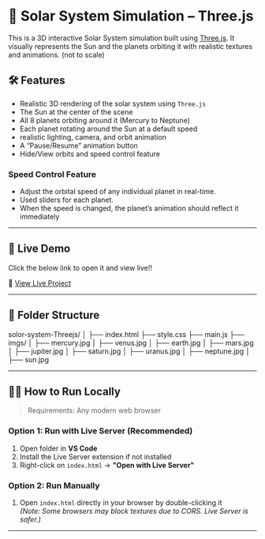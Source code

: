 # 🌌 Solar System Simulation – Three.js

This is a 3D interactive Solar System simulation built using [Three.js](https://threejs.org/). It visually represents the Sun and the planets orbiting it with realistic textures and animations. (not to scale)


## 🛠️ Features

- Realistic 3D rendering of the solar system using `Three.js`
- The Sun at the center of the scene
- All 8 planets orbiting around it (Mercury to Neptune)
- Each planet rotating around the Sun at a default speed
- realistic lighting, camera, and orbit animation
- A “Pause/Resume” animation button
- Hide/View orbits and speed control feature

### Speed Control Feature ###
- Adjust the orbital speed of any individual planet in real-time.
- Used sliders for each planet.
- When the speed is changed, the planet’s animation should reflect it immediately

---

## 🚀 Live Demo

Click the below link to open it and view live!!

🔗 [View Live Project](https://harinii-a.github.io/3Dsolar-system-Threejs/)

---

## 📁 Folder Structure

  solor-system-Threejs/
  │
  ├── index.html 
  ├── style.css 
  ├── main.js
  ├── imgs/
  │ ├── mercury.jpg
  │ ├── venus.jpg
  │ ├── earth.jpg
  │ ├── mars.jpg
  │ ├── jupiter.jpg
  │ ├── saturn.jpg
  │ ├── uranus.jpg
  │ ├── neptune.jpg
  │ ├── sun.jpg


---

## 🧑‍💻 How to Run Locally

> Requirements: Any modern web browser

### Option 1: Run with Live Server (Recommended)

1. Open folder in **VS Code**
2. Install the Live Server extension if not installed
3. Right-click on `index.html` → **"Open with Live Server"**

### Option 2: Run Manually

1. Open `index.html` directly in your browser by double-clicking it  
   *(Note: Some browsers may block textures due to CORS. Live Server is safer.)*

---
